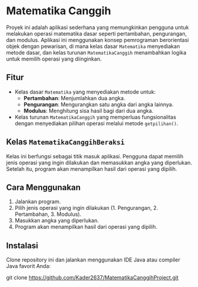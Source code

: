 # Matematika Canggih

Proyek ini adalah aplikasi sederhana yang memungkinkan pengguna untuk melakukan operasi matematika dasar seperti pertambahan, pengurangan, dan modulus. Aplikasi ini menggunakan konsep pemrograman berorientasi objek dengan pewarisan, di mana kelas dasar `Matematika` menyediakan metode dasar, dan kelas turunan `MatematikaCanggih` menambahkan logika untuk memilih operasi yang diinginkan.

## Fitur

- Kelas dasar `Matematika` yang menyediakan metode untuk:
  - **Pertambahan**: Menjumlahkan dua angka.
  - **Pengurangan**: Mengurangkan satu angka dari angka lainnya.
  - **Modulus**: Menghitung sisa hasil bagi dari dua angka.
- Kelas turunan `MatematikaCanggih` yang memperluas fungsionalitas dengan menyediakan pilihan operasi melalui metode `getpilihan()`.

## Kelas `MatematikaCanggihBeraksi`

Kelas ini berfungsi sebagai titik masuk aplikasi. Pengguna dapat memilih jenis operasi yang ingin dilakukan dan memasukkan angka yang diperlukan. Setelah itu, program akan menampilkan hasil dari operasi yang dipilih.

## Cara Menggunakan

1. Jalankan program.
2. Pilih jenis operasi yang ingin dilakukan (1. Pengurangan, 2. Pertambahan, 3. Modulus).
3. Masukkan angka yang diperlukan.
4. Program akan menampilkan hasil dari operasi yang dipilih.

## Instalasi

Clone repository ini dan jalankan menggunakan IDE Java atau compiler Java favorit Anda:

git clone https://github.com/Kader2637/MatematikaCanggihProject.git
